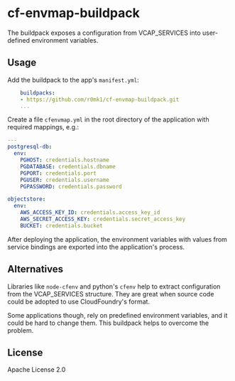 # cf-envmap-buildpack

The buildpack exposes a configuration from VCAP_SERVICES into
user-defined environment variables.


## Usage

Add the buildpack to the app's `manifest.yml`:

```yaml
    buildpacks:
    - https://github.com/r0mk1/cf-envmap-buildpack.git
	...
```

Create a file `cfenvmap.yml` in the root directory of the application with required mappings, e.g.:

```yaml
---
postgresql-db:
  env:
    PGHOST: credentials.hostname
    PGDATABASE: credentials.dbname
    PGPORT: credentials.port
    PGUSER: credentials.username
    PGPASSWORD: credentials.password

objectstore:
  env:
    AWS_ACCESS_KEY_ID: credentials.access_key_id
    AWS_SECRET_ACCESS_KEY: credentials.secret_access_key
    BUCKET: credentials.bucket
```

After deploying the application, the environment variables with values from service bindings
are exported into the application's process.


## Alternatives

Libraries like `node-cfenv` and python's `cfenv` help to extract configuration from the
VCAP_SERVICES structure.  They are great when source code could be adopted to use
CloudFoundry's format.

Some applications though, rely on predefined environment variables, and it could be hard
to change them.  This buildpack helps to overcome the problem.


## License

Apache License 2.0
